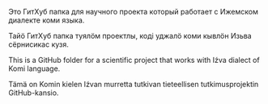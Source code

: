 Это ГитХуб папка для научного проекта который работает с Ижемском диалекте коми языка.

Тайӧ ГитХуб папка туялӧм проектлы, коді уджалӧ коми кывлӧн Изьва сёрнисикас кузя.

This is a GitHub folder for a scientific project that works with Iźva dialect of Komi language.

Tämä on Komin kielen Iźvan murretta tutkivan tieteellisen tutkimusprojektin GitHub-kansio.
